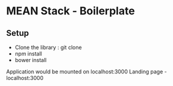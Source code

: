 MEAN Stack - Boilerplate
==============

Setup
--------------


 - Clone the library : git clone <repository path>
 - npm install
 - bower install

 Application would be mounted on localhost:3000
 Landing page - localhost:3000